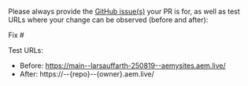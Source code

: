 Please always provide the [GitHub issue(s)](../issues) your PR is for, as well as test URLs where your change can be observed (before and after):

Fix #<gh-issue-id>

Test URLs:
- Before: https://main--larsauffarth-250819--aemysites.aem.live/
- After: https://<branch>--{repo}--{owner}.aem.live/
